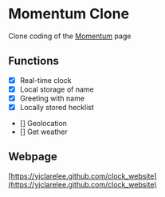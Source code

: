 # Momentum Clone
Clone coding of the [Momentum](https://momentumdash.com/) page

## Functions
- [x] Real-time clock
- [x] Local storage of name
- [x] Greeting with name
- [x] Locally stored hecklist
- [] Geolocation
- [] Get weather

## Webpage
[https://yjclarelee.github.com/clock_website](https://yjclarelee.github.com/clock_website)